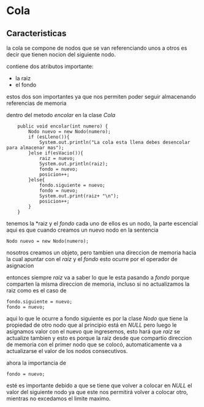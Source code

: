 # Cola

## Caracteristicas
la cola se compone de nodos que se van referenciando unos a otros
es decir que tienen nocion del siguiente nodo.

contiene dos atributos importante: 
- la raiz
- el fondo

estos dos son importantes ya que nos permiten poder seguir
almacenando referencias de memoria

dentro del metodo *encolar* en la clase *Cola*
~~~
	public void encolar(int numero) {
		Nodo nuevo = new Nodo(numero);
		if (esLleno()){	
			System.out.println("La cola esta llena debes desencolar para almacenar mas");
		}else if(esVacio()){
			raiz = nuevo;
			System.out.println(raiz);
			fondo = nuevo;
			posicion++;
		}else{
			fondo.siguiente = nuevo;
			fondo = nuevo;
			System.out.print(raiz+ "\n");
			posicion++;
		}
	}
~~~
tenemos la *raiz y el *fondo* cada uno de ellos es un nodo, 
la parte escencial aqui es que cuando creamos un nuevo nodo en la sentencia
~~~
Nodo nuevo = new Nodo(numero);
~~~
nosotros creamos un objeto, pero tambien una direccion de memoria hacia la cual 
apuntar con el *raiz* y el *fondo* esto ocurre por el operador de asignacion

entonces siempre *raiz* va a saber lo que le esta pasando a *fondo* porque 
comparten la misma direccion de memoria, incluso si no actualizamos la raiz 
como es el caso de 
~~~
fondo.siguiente = nuevo;
fondo = nuevo;
~~~
aqui lo que le ocurre a fondo siguiente es por la clase *Nodo* que tiene la propiedad 
de otro nodo que al principio está en *NULL* pero luego le asignamos valor con el nuevo 
que ingresemos, esto hará que *raiz* se actualize tambien y esto es porque la raiz desde 
que compartio direccion de memoria con el primer nodo que se colocó, automaticamente va 
a actualizarse el valor de los nodos consecutivos.

ahora la importancia de 
~~~
fondo = nuevo;
~~~
esté es importante debido a que se tiene que volver a colocar en *NULL* el valor del 
siguiente nodo ya que este nos permitirá volver a colocar otro, mientras no excedamos 
el limite maximo.

